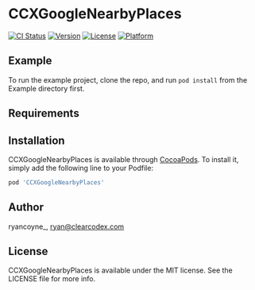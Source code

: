 # CCXGoogleNearbyPlaces

[![CI Status](http://img.shields.io/travis/ryancoyne_/CCXGoogleNearbyPlaces.svg?style=flat)](https://travis-ci.org/ryancoyne_/CCXGoogleNearbyPlaces)
[![Version](https://img.shields.io/cocoapods/v/CCXGoogleNearbyPlaces.svg?style=flat)](http://cocoapods.org/pods/CCXGoogleNearbyPlaces)
[![License](https://img.shields.io/cocoapods/l/CCXGoogleNearbyPlaces.svg?style=flat)](http://cocoapods.org/pods/CCXGoogleNearbyPlaces)
[![Platform](https://img.shields.io/cocoapods/p/CCXGoogleNearbyPlaces.svg?style=flat)](http://cocoapods.org/pods/CCXGoogleNearbyPlaces)

## Example

To run the example project, clone the repo, and run `pod install` from the Example directory first.

## Requirements

## Installation

CCXGoogleNearbyPlaces is available through [CocoaPods](http://cocoapods.org). To install
it, simply add the following line to your Podfile:

```ruby
pod 'CCXGoogleNearbyPlaces'
```

## Author

ryancoyne_, ryan@clearcodex.com

## License

CCXGoogleNearbyPlaces is available under the MIT license. See the LICENSE file for more info.
